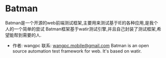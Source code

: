 Batman
======

Batman是一个开源的web前端测试框架,主要用来测试基于IE的各种应用,是我个人的一个简单的尝试
Batman框架基于watir测试引擎,并且自己封装了测试框架,希望能帮到需要的人.
  - 作者: wangpc 联系: wangpc.mobile@gmail.com
Batman is an open source automation test framework for web. It's based on watir.
